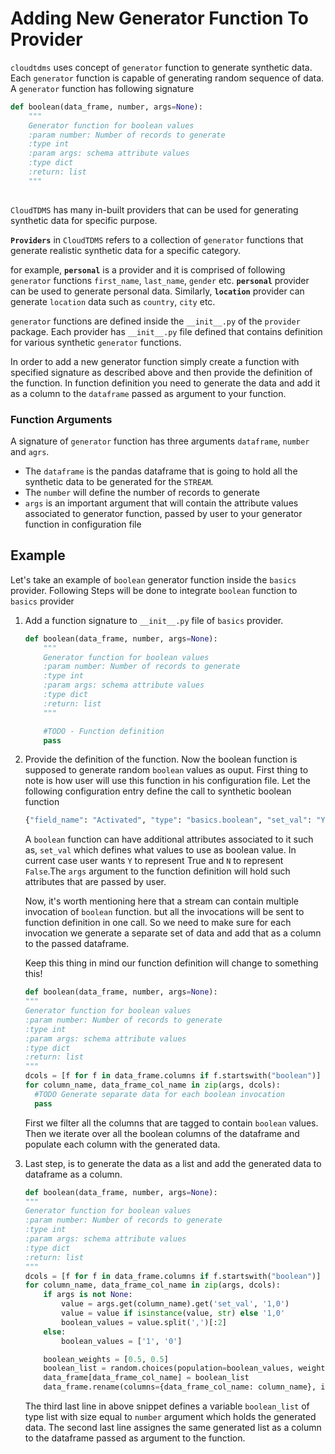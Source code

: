 # Adding New Generator Function To Provider

`cloudtdms` uses concept of `generator` function to generate synthetic data. Each `generator` function is capable of generating
random sequence of data. A `generator` function has following signature 

```python
def boolean(data_frame, number, args=None):
    """
    Generator function for boolean values
    :param number: Number of records to generate
    :type int
    :param args: schema attribute values
    :type dict
    :return: list
    """
   
```

`CloudTDMS` has many in-built providers that can be used for generating synthetic data for specific purpose.

**`Providers`** in `CloudTDMS` refers to a collection of `generator` functions that generate realistic synthetic data for a
specific category. 

for example, **`personal`** is a provider and it is comprised of following `generator` functions `first_name`,
`last_name`, `gender` etc. **`personal`** provider can be used to generate personal data. Similarly, **`location`** provider 
can generate `location` data such as `country`, `city` etc.

`generator` functions are defined inside the `__init__.py` of the `provider` package. Each provider has `__init__.py` file defined that contains definition for various
synthetic `generator` functions.

In order to add a new generator function simply create a function with specified signature as described above and then provide the definition of the function. In function
definition you need to generate the data and add it as a column to the `dataframe` passed as argument to your function.

### Function Arguments
A signature of `generator` function has three arguments `dataframe`, `number` and `agrs`. 
- The `dataframe` is the pandas dataframe that is going to hold all the synthetic data to be generated for the `STREAM`.
- The `number` will define the number of records to generate
- `args` is an important argument that will contain the attribute values associated to generator function, passed by user to your generator function in configuration file

## Example
Let's take an example of `boolean` generator function inside the `basics` provider. Following Steps will be done to integrate `boolean` function to `basics` provider

1. Add a function signature to `__init__.py` file of `basics` provider.

    ```python
    def boolean(data_frame, number, args=None):
        """
        Generator function for boolean values
        :param number: Number of records to generate
        :type int
        :param args: schema attribute values
        :type dict
        :return: list
        """

        #TODO - Function definition
        pass

    ```
2. Provide the definition of the function. Now the boolean function is supposed to generate random  `boolean` values as ouput. First thing to note is how user
   will use this function in his configuration file. Let the following configuration entry define the call to synthetic boolean function

    ```python
    {"field_name": "Activated", "type": "basics.boolean", "set_val": "Y,N"}
    ```
    A `boolean` function can have additional attributes associated to it such as, `set_val` which defines what values to use as boolean value. In current case user wants
    `Y` to represent True and `N` to represent `False`.The `args` argument to the function definition will hold such attributes that are passed by user. 
    
    Now, it's worth mentioning here that a stream can contain multiple invocation of `boolean` function. but all the invocations will be sent to function definition
    in one call. So we need to make sure for each invocation we generate a separate set of data and add that as a column to the passed dataframe.
    
    Keep this thing in mind our function definition will change to something this!
    
    ```python
    def boolean(data_frame, number, args=None):
    """
    Generator function for boolean values
    :param number: Number of records to generate
    :type int
    :param args: schema attribute values
    :type dict
    :return: list
    """
    dcols = [f for f in data_frame.columns if f.startswith("boolean")]
    for column_name, data_frame_col_name in zip(args, dcols):
      #TODO Generate separate data for each boolean invocation
      pass
    ```
    
    First we filter all the columns that are tagged to contain `boolean` values. Then we iterate over all the boolean columns of the dataframe and 
    populate each column with the generated data.
    
3. Last step, is to generate the data as a list and add the generated data to dataframe as a column.

    ```python
    def boolean(data_frame, number, args=None):
    """
    Generator function for boolean values
    :param number: Number of records to generate
    :type int
    :param args: schema attribute values
    :type dict
    :return: list
    """
    dcols = [f for f in data_frame.columns if f.startswith("boolean")]
    for column_name, data_frame_col_name in zip(args, dcols):
        if args is not None:
            value = args.get(column_name).get('set_val', '1,0')
            value = value if isinstance(value, str) else '1,0'
            boolean_values = value.split(',')[:2]
        else:
            boolean_values = ['1', '0']

        boolean_weights = [0.5, 0.5]
        boolean_list = random.choices(population=boolean_values, weights=boolean_weights, k=number)
        data_frame[data_frame_col_name] = boolean_list
        data_frame.rename(columns={data_frame_col_name: column_name}, inplace=True)
    ```
    
    The third last line in above snippet defines a variable `boolean_list` of type list with size equal to `number` argument which holds the generated data.
    The second last line assignes the same generated list as a column to the dataframe passed as argument to the function.






















